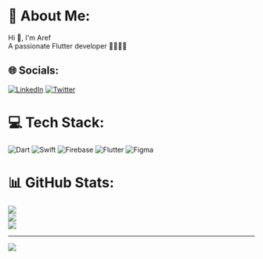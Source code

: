 # 💫 About Me:
Hi 👋, I'm Aref<br>A passionate Flutter developer 📱👨🏻‍💻<br>


## 🌐 Socials:
[![LinkedIn](https://img.shields.io/badge/LinkedIn-%230077B5.svg?logo=linkedin&logoColor=white)](https://linkedin.com/in/https://www.linkedin.com/in/aref-shalchi-955690210/) [![Twitter](https://img.shields.io/badge/Twitter-%231DA1F2.svg?logo=Twitter&logoColor=white)](https://twitter.com/ArefShalchi) 

# 💻 Tech Stack:
![Dart](https://img.shields.io/badge/dart-%230175C2.svg?style=for-the-badge&logo=dart&logoColor=white) ![Swift](https://img.shields.io/badge/swift-F54A2A?style=for-the-badge&logo=swift&logoColor=white) ![Firebase](https://img.shields.io/badge/firebase-%23039BE5.svg?style=for-the-badge&logo=firebase) ![Flutter](https://img.shields.io/badge/Flutter-%2302569B.svg?style=for-the-badge&logo=Flutter&logoColor=white) 	![Figma](https://img.shields.io/badge/figma-%23F24E1E.svg?style=for-the-badge&logo=figma&logoColor=white)
# 📊 GitHub Stats:
![](https://github-readme-stats.vercel.app/api?username=arefshal&theme=dark&hide_border=false&include_all_commits=false&count_private=false)<br/>
![](https://github-readme-streak-stats.herokuapp.com/?user=arefshal&theme=dark&hide_border=false)<br/>
![](https://github-readme-stats.vercel.app/api/top-langs/?username=arefshal&theme=dark&hide_border=false&include_all_commits=false&count_private=false&layout=compact)

---
[![](https://visitcount.itsvg.in/api?id=arefshal&icon=0&color=0)](https://visitcount.itsvg.in)

<!-- Proudly created with GPRM ( https://gprm.itsvg.in ) -->
